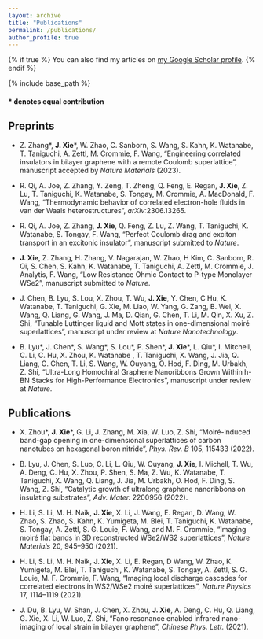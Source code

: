 ```yaml
---
layout: archive
title: "Publications"
permalink: /publications/
author_profile: true
---
```


{% if true %}
  You can also find my articles on <a href="https://scholar.google.com/citations?user=F6EaW9AAAAAJ&hl=en">my Google Scholar profile</a>.
{% endif %}

{% include base_path %}

<!--
{% for post in site.publications reversed %}
  {% include archive-single.html %}
{% endfor %}
-->

#### * denotes equal contribution

## Preprints

- Z. Zhang\*, **J. Xie**\*, W. Zhao, C. Sanborn, S. Wang, S. Kahn, K. Watanabe, T. Taniguchi, A. Zettl, M. Crommie, F. Wang, “Engineering correlated insulators in bilayer graphene with a remote Coulomb superlattice”, manuscript accepted by *Nature Materials* (2023).
  
- R. Qi, A. Joe, Z. Zhang, Y. Zeng, T. Zheng, Q. Feng, E. Regan, **J. Xie**, Z. Lu, T. Taniguchi, K. Watanabe, S. Tongay, M. Crommie, A. MacDonald, F. Wang, “Thermodynamic behavior of correlated electron-hole fluids in van der Waals heterostructures”, *arXiv*:2306.13265.
  
- R. Qi, A. Joe, Z. Zhang, **J. Xie**, Q. Feng, Z. Lu, Z. Wang, T. Taniguchi, K. Watanabe, S. Tongay, F. Wang, “Perfect Coulomb drag and exciton transport in an excitonic insulator”, manuscript submitted to *Nature*.
  
- **J. Xie**, Z. Zhang, H. Zhang, V. Nagarajan, W. Zhao, H Kim, C. Sanborn, R. Qi, S. Chen, S. Kahn, K. Watanabe, T. Taniguchi, A. Zettl, M. Crommie, J. Analytis, F. Wang, “Low Resistance Ohmic Contact to P-type Monolayer WSe2”, manuscript submitted to *Nature*.
  
- J. Chen, B. Lyu, S. Lou, X. Zhou, T. Wu, **J. Xie**, Y. Chen, C Hu, K. Watanabe, T. Taniguchi, G. Xie, M. Liao, W. Yang, G. Zang, B. Wei, X. Wang, Q. Liang, G. Wang, J. Ma, D. Qian, G. Chen, T. Li, M. Qin, X. Xu, Z. Shi, “Tunable Luttinger liquid and Mott states in one-dimensional moiré superlattices”, manuscript under review at *Nature Nanotechnology*.
  
- B. Lyu\*, J. Chen\*, S. Wang\*, S. Lou\*, P. Shen\*, **J. Xie**\*, L. Qiu\*, I. Mitchell, C. Li, C. Hu, X. Zhou, K. Watanabe , T. Taniguchi, X. Wang, J. Jia, Q. Liang, G. Chen, T. Li, S. Wang, W. Ouyang, O. Hod, F. Ding, M. Urbakh, Z. Shi, “Ultra-Long Homochiral Graphene Nanoribbons Grown Within h-BN Stacks for High-Performance Electronics”, manuscript under review at *Nature*.

## Publications

- X. Zhou\*, **J. Xie**\*, G. Li, J. Zhang, M. Xia, W. Luo, Z. Shi, “Moiré-induced band-gap opening in one-dimensional superlattices of carbon nanotubes on hexagonal boron nitride”, *Phys. Rev. B* 105, 115433 (2022).

- B. Lyu, J. Chen, S. Luo, C. Li, L. Qiu, W. Ouyang, **J. Xie**, I. Michell, T. Wu, A. Deng, C. Hu, X. Zhou, P. Shen, S. Ma, Z. Wu, K. Watanabe, T. Taniguchi, X. Wang, Q. Liang, J. Jia, M. Urbakh, O. Hod, F. Ding, S. Wang, Z. Shi, “Catalytic growth of ultralong graphene nanoribbons on insulating substrates”, *Adv. Mater.* 2200956 (2022).

- H. Li, S. Li, M. H. Naik, **J. Xie**, X. Li, J. Wang, E. Regan, D. Wang, W. Zhao, S. Zhao, S. Kahn, K. Yumigeta, M. Blei, T. Taniguchi, K. Watanabe, S. Tongay, A. Zettl, S. G. Louie, F. Wang, and M. F. Crommie, “Imaging moiré flat bands in 3D reconstructed WSe2/WS2 superlattices”, *Nature Materials* 20, 945–950 (2021).

- H. Li, S. Li, M. H. Naik, **J. Xie**, X. Li, E. Regan, D Wang, W. Zhao, K. Yumigeta, M. Blei, T. Taniguchi, K. Watanabe, S. Tongay, A. Zettl, S. G. Louie, M. F. Crommie, F. Wang, “Imaging local discharge cascades for correlated electrons in WS2/WSe2 moiré superlattices”, *Nature Physics* 17, 1114–1119 (2021).

- J. Du, B. Lyu, W. Shan, J. Chen, X. Zhou, **J. Xie**, A. Deng, C. Hu, Q. Liang, G. Xie, X. Li, W. Luo, Z. Shi, “Fano resonance enabled infrared nano-imaging of local strain in bilayer graphene”, *Chinese Phys. Lett.* (2021).

